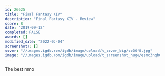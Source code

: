 ```yaml
---
id: 26625
title: "Final Fantasy XIV"
description: "Final Fantasy XIV - Review"
score: 8
date: "2019-09-12"
completed: FALSE
awards: []
modified_date: "2022-07-04"
screenshots: []
cover: "//images.igdb.com/igdb/image/upload/t_cover_big/co30f8.jpg"
image: "//images.igdb.com/igdb/image/upload/t_screenshot_huge/esmc3nqb6cgvzwjmpag6.jpg"
---
```

The best mmo